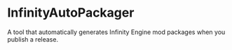 # InfinityAutoPackager
A tool that automatically generates Infinity Engine mod packages when you publish a release.

